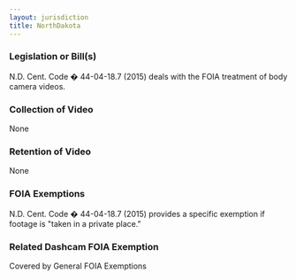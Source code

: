 ```yaml
---
layout: jurisdiction
title: NorthDakota
---
```


### Legislation or Bill(s)

N.D. Cent. Code � 44-04-18.7 (2015) deals with the FOIA treatment of body camera videos.

### Collection of Video

None

### Retention of Video

None

### FOIA Exemptions

N.D. Cent. Code � 44-04-18.7 (2015) provides a specific exemption if footage is &quot;taken in a private place.&quot;

### Related Dashcam FOIA Exemption

Covered by General FOIA Exemptions

